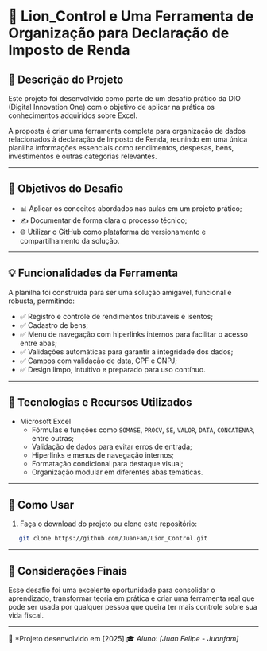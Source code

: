 # 🧾 Lion_Control e Uma Ferramenta de Organização para Declaração de Imposto de Renda

## 📘 Descrição do Projeto

Este projeto foi desenvolvido como parte de um desafio prático da DIO (Digital Innovation One) com o objetivo de aplicar na prática os conhecimentos adquiridos sobre Excel.

A proposta é criar uma ferramenta completa para organização de dados relacionados à declaração de Imposto de Renda, reunindo em uma única planilha informações essenciais como rendimentos, despesas, bens, investimentos e outras categorias relevantes.

---

## 🎯 Objetivos do Desafio

- 📊 Aplicar os conceitos abordados nas aulas em um projeto prático;
- ✍️ Documentar de forma clara o processo técnico;
- 🌐 Utilizar o GitHub como plataforma de versionamento e compartilhamento da solução.

---

## 💡 Funcionalidades da Ferramenta

A planilha foi construída para ser uma solução amigável, funcional e robusta, permitindo:

- ✅ Registro e controle de rendimentos tributáveis e isentos;
- ✅ Cadastro de bens;
- ✅ Menu de navegação com hiperlinks internos para facilitar o acesso entre abas;
- ✅ Validações automáticas para garantir a integridade dos dados;
- ✅ Campos com validação de data, CPF e CNPJ;
- ✅ Design limpo, intuitivo e preparado para uso contínuo.

---

## 🧰 Tecnologias e Recursos Utilizados

- Microsoft Excel
  - Fórmulas e funções como `SOMASE`, `PROCV`, `SE`, `VALOR`, `DATA`, `CONCATENAR`, entre outras;
  - Validação de dados para evitar erros de entrada;
  - Hiperlinks e menus de navegação internos;
  - Formatação condicional para destaque visual;
  - Organização modular em diferentes abas temáticas.

---

## 🚀 Como Usar

1. Faça o download do projeto ou clone este repositório:
```bash
   git clone https://github.com/JuanFam/Lion_Control.git
```

---
## 🧠 Considerações Finais

Esse desafio foi uma excelente oportunidade para consolidar o aprendizado, transformar teoria em prática e criar uma ferramenta real que pode ser usada por qualquer pessoa que queira ter mais controle sobre sua vida fiscal.

---

📅 *Projeto desenvolvido em [2025]
🎓 *Aluno: [Juan Felipe - Juanfam]*
